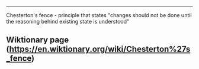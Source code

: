------
Chesterton's fence - principle that states "changes should not be done until the reasoning behind existing state is understood"

Wiktionary page (https://en.wiktionary.org/wiki/Chesterton%27s_fence)
------
